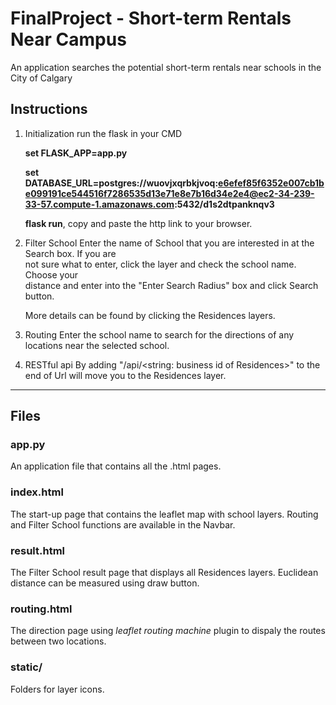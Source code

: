 # FinalProject - Short-term Rentals Near Campus
An application searches the potential short-term rentals near schools in the City of Calgary

## Instructions
1. Initialization
  run the flask in your CMD

     **set FLASK_APP=app.py**

    **set DATABASE_URL=postgres://wuovjxqrbkjvoq:e6efef85f6352e007cb1be099191ce544516f7286535d13e71e8e7b16d34e2e4@ec2-34-239-33-57.compute-1.amazonaws.com:5432/d1s2dtpanknqv3**

     **flask run**, copy and paste the http link to your browser.

2. Filter School
  Enter the name of School that you are interested in at the Search box. If you are\
  not sure what to enter, click the layer and check the school name. Choose your \
  distance and enter into the "Enter Search Radius" box and click Search button.

   More details can be found by clicking the Residences layers.

3. Routing
  Enter the school name to search for the directions of any locations near the selected school.

4. RESTful api
  By adding "/api/<string: business id of Residences>" to the end of Url will move
  you to the Residences layer.
***
## Files

### app.py
An application file that contains all the .html pages.

### index.html
The start-up page that contains the leaflet map with school layers. Routing and Filter School functions are available in the Navbar.

### result.html
The Filter School result page that displays all Residences layers. Euclidean distance can be measured using draw button.

### routing.html
The direction page using *leaflet routing machine* plugin to dispaly the routes between two locations.

### static/
Folders for layer icons.
